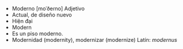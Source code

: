 - Moderno	[moˈðeɾno]	Adjetivo
- Actual, de diseño nuevo
- Hiện đại
- Modern
- Es un piso moderno.
- Modernidad (modernity), modernizar (modernize)	Latín: *modernus*